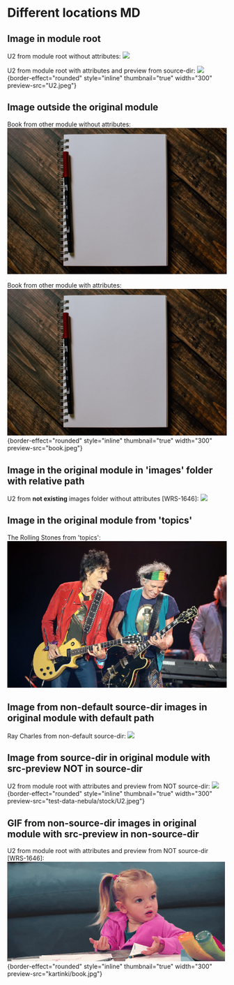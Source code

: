 # Different locations MD

## Image in module root

U2 from module root without attributes:
![](help-instance/U2.jpeg)

U2 from module root with attributes and preview from source-dir: 
![](help-instance/U2.jpeg){border-effect="rounded" style="inline" thumbnail="true" width="300" preview-src="U2.jpeg"}

## Image outside the original module

Book from other module without attributes:
![](kartinki/book.jpg)

Book from other module with attributes:
![](/pictures_1/book.jpg){border-effect="rounded" style="inline" thumbnail="true" width="300" preview-src="book.jpeg"}

## Image in the original module in 'images' folder with relative path

U2 from **not existing** images folder without attributes [WRS-1646]:
![](hello/U2.jpeg)

## Image in the original module from 'topics'

The Rolling Stones from 'topics':
![](help-module/topics/The-Rolling-Stones.jpeg)

## Image from non-default source-dir images in original module with default path

Ray Charles from non-default source-dir:
![](Ray-Charles.jpeg)

## Image from source-dir in original module with src-preview NOT in source-dir
U2 from module root with attributes and preview from NOT source-dir:
![](U2.jpeg){border-effect="rounded" style="inline" thumbnail="true" width="300" preview-src="test-data-nebula/stock/U2.jpeg"}

## GIF from non-source-dir images in original module with src-preview in non-source-dir
U2 from module root with attributes and preview from NOT source-dir [WRS-1646]:
![](kartinki/gurl.gif){border-effect="rounded" style="inline" thumbnail="true" width="300" preview-src="kartinki/book.jpg"}
